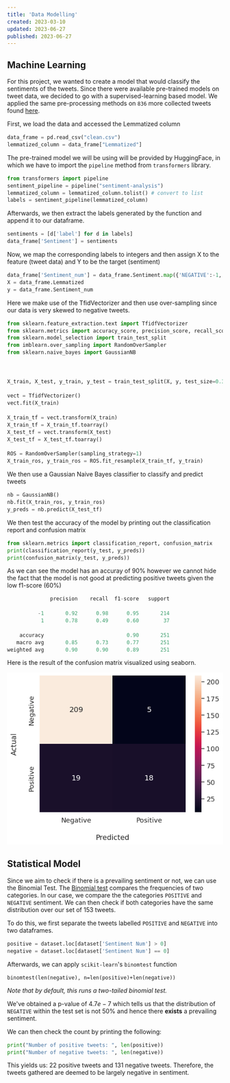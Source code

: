 ```yaml
---
title: 'Data Modelling'
created: 2023-03-10
updated: 2023-06-27
published: 2023-06-27
---
```


## Machine Learning

For this project, we wanted to create a model that would classify the sentiments of the tweets. Since there were available pre-trained models on tweet data, we decided to go with a supervised-learning based model. We applied the same pre-processing methods on `836` more collected tweets found [here](https://docs.google.com/spreadsheets/d/1i8CZeOF7z2--YdYhqKjyMJf9TEtZUmoiC6rJQ_ogYOk/edit?usp=sharing).

First, we load the data and accessed the Lemmatized column

```py
data_frame = pd.read_csv("clean.csv")
lemmatized_column = data_frame["Lemmatized"]
```

The pre-trained model we will be using will be provided by HuggingFace, in which we have to import the `pipeline` method from `transformers` library.

```py
from transformers import pipeline
sentiment_pipeline = pipeline("sentiment-analysis")
lemmatized_column = lemmatized_column.tolist() # convert to list
labels = sentiment_pipeline(lemmatized_column)
```

Afterwards, we then extract the labels generated by the function and append it to our dataframe.

```py
sentiments = [d['label'] for d in labels]
data_frame['Sentiment'] = sentiments
```

Now, we map the corresponding labels to integers and then assign X to the feature (tweet data) and Y to be the target (sentiment)

```py
data_frame['Sentiment_num'] = data_frame.Sentiment.map({'NEGATIVE':-1, 'POSITIVE':1, 'NEUTRAL': 0})
X = data_frame.Lemmatized
y = data_frame.Sentiment_num
```

Here we make use of the TfidVectorizer and then use over-sampling since our data is very skewed to negative tweets.

```py
from sklearn.feature_extraction.text import TfidfVectorizer
from sklearn.metrics import accuracy_score, precision_score, recall_score, f1_score
from sklearn.model_selection import train_test_split
from imblearn.over_sampling import RandomOverSampler
from sklearn.naive_bayes import GaussianNB



X_train, X_test, y_train, y_test = train_test_split(X, y, test_size=0.3, random_state=2)

vect = TfidfVectorizer()
vect.fit(X_train)

X_train_tf = vect.transform(X_train)
X_train_tf = X_train_tf.toarray()
X_test_tf = vect.transform(X_test)
X_test_tf = X_test_tf.toarray()

ROS = RandomOverSampler(sampling_strategy=1)
X_train_ros, y_train_ros = ROS.fit_resample(X_train_tf, y_train)
```

We then use a Gaussian Naive Bayes classifier to classify and predict tweets

```py
nb = GaussianNB()
nb.fit(X_train_ros, y_train_ros)
y_preds = nb.predict(X_test_tf)
```

We then test the accuracy of the model by printing out the classification report and confusion matrix

```py
from sklearn.metrics import classification_report, confusion_matrix
print(classification_report(y_test, y_preds))
print(confusion_matrix(y_test, y_preds))
```

As we can see the model has an accuray of 90% however we cannot hide the fact that the model is not good at predicting positive tweets given the low f1-score (60%)

```py
              precision    recall  f1-score   support

          -1       0.92      0.98      0.95       214
           1       0.78      0.49      0.60        37

    accuracy                           0.90       251
   macro avg       0.85      0.73      0.77       251
weighted avg       0.90      0.90      0.89       251
```

Here is the result of the confusion matrix visualized using seaborn.

![Alt text](image.png)

## Statistical Model

Since we aim to check if there is a prevailing sentiment or not, we can use the Binomial Test. The [Binomial test](https://www.ibm.com/docs/en/spss-statistics/beta?topic=tests-binomial-test) compares the frequencies of two categories. In our case, we compare the the categories `POSITIVE` and `NEGATIVE` sentiment. We can then check if both categories have the same distribution over our set of 153 tweets.

To do this, we first separate the tweets labelled `POSITIVE` and `NEGATIVE` into two dataframes.

```py
positive = dataset.loc[dataset['Sentiment Num'] > 0]
negative = dataset.loc[dataset['Sentiment Num'] == 0]
```

Afterwards, we can apply `scikit-learn`'s `binomtest` function

```
binomtest(len(negative), n=len(positive)+len(negative))
```

_Note that by default, this runs a two-tailed binomial test._

We've obtained a p-value of $4.7e-7$ which tells us that the distribution of `NEGATIVE` within the test set is not 50% and hence there **exists** a prevailing sentiment.

We can then check the count by printing the following:

```py
print("Number of positive tweets: ", len(positive))
print("Number of negative tweets: ", len(negative))
```

This yields us: 22 positive tweets and 131 negative tweets. Therefore, the tweets gathered are deemed to be largely negative in sentiment.
